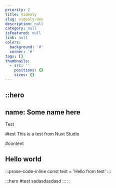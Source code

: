 ```yaml
---
priority: 2
title: Videoly
slug: videoly-dev
description: null
category: null
isFeatured: null
link: null
colors:
  background: '#'
  corner: '#'
tags: []
thumbnails:
  - src: ''
    positions: {}
    sizes: {}
---
```


::hero
---
name: Some name here
---
Test

#test
This is a test from Nuxt Studio

#content
## Hello world

  :::prose-code-inline
  const test = 'Hello from test'
  :::

  :::hero
  #test
  sadasdasdasd
  :::
::
